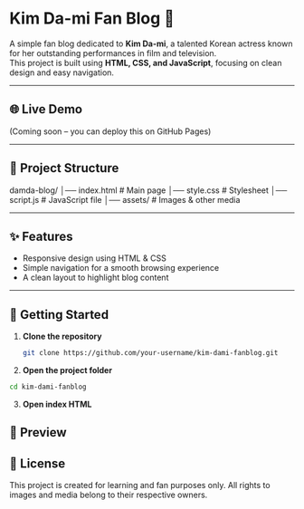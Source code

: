 # Kim Da-mi Fan Blog 🌸

A simple fan blog dedicated to **Kim Da-mi**, a talented Korean actress known for her outstanding performances in film and television.  
This project is built using **HTML, CSS, and JavaScript**, focusing on clean design and easy navigation.

---

## 🌐 Live Demo
(Coming soon – you can deploy this on GitHub Pages)

---

## 📂 Project Structure
damda-blog/
│── index.html # Main page
│── style.css # Stylesheet
│── script.js # JavaScript file
│── assets/ # Images & other media

---

## ✨ Features
- Responsive design using HTML & CSS  
- Simple navigation for a smooth browsing experience  
- A clean layout to highlight blog content  

---

## 🚀 Getting Started

1. **Clone the repository**
   ```bash
   git clone https://github.com/your-username/kim-dami-fanblog.git

2. **Open the project folder**
  ```bash
  cd kim-dami-fanblog
  ```
3. **Open index HTML**

## 📸 Preview

## 📝 License

This project is created for learning and fan purposes only.
All rights to images and media belong to their respective owners.
  
